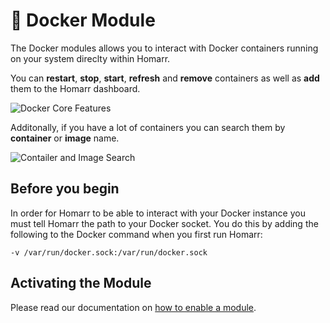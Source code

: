 # 🐳 Docker Module

The Docker modules allows you to interact with Docker containers running on your system direclty within Homarr.

You can **restart**, **stop**, **start**, **refresh** and **remove** containers as well as **add** them to the Homarr dashboard.

![Docker Core Features](https://user-images.githubusercontent.com/190136/180496007-8456e486-a864-4510-b91f-fabf74df020c.png)

Additonally, if you have a lot of containers you can search them by **container** or **image** name.

![Contailer and Image Search](https://user-images.githubusercontent.com/190136/180496391-12a9a1c6-a54b-4d22-98ea-a5eb3a93fce4.png)


## Before you begin
In order for Homarr to be able to interact with your Docker instance you must tell Homarr the path to your Docker socket.  You do this by adding the following to the Docker command when you first run Homarr:

`-v /var/run/docker.sock:/var/run/docker.sock
`

## Activating the Module
Please read our documentation on [how to enable a module](./../index.md#activating-a-module).

